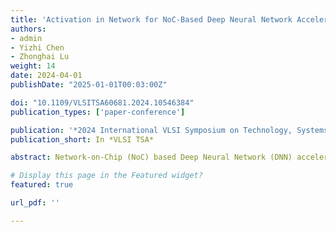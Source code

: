 ```yaml
---
title: 'Activation in Network for NoC-Based Deep Neural Network Accelerator'
authors:
- admin
- Yizhi Chen
- Zhonghai Lu
weight: 14
date: 2024-04-01
publishDate: "2025-01-01T00:03:00Z"

doi: "10.1109/VLSITSA60681.2024.10546384"
publication_types: ['paper-conference']

publication: '*2024 International VLSI Symposium on Technology, Systems and Applications (VLSI TSA)*'
publication_short: In *VLSI TSA*

abstract: Network-on-Chip (NoC) based Deep Neural Network (DNN) accelerators are widely adopted, but their performance is still not satisfactory as the network congestion may enlarge the inference latency. In this work, we leverage the idea of in-network processing and propose a computation-while-blocking method to conduct activation in network that improves inference latency for NoC-based DNN accelerators. Our approach offloads the non-linear activation from processing elements (PEs) to network routers. Based on a cycle-accurate NoC-DNN simulator, we experiment on a popular neural network model LeNet. The proposed approach can achieve up to 12% speedup in the first layer, and an overall around 6% decrease in total cycles compared to the baseline.

# Display this page in the Featured widget?
featured: true

url_pdf: ''

---
```

